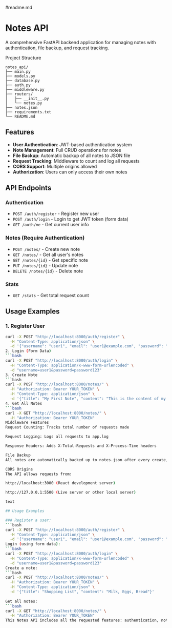 #readme.md

# Notes API

A comprehensive FastAPI backend application for managing notes with authentication, file backup, and request tracking.

Project Structure
```
notes_api/
├── main.py
├── models.py
├── database.py
├── auth.py
├── middleware.py
├── routers/
│   ├── __init__.py
│   └── notes.py
├── notes.json
├── requirements.txt
└── README.md

```

## Features

- **User Authentication**: JWT-based authentication system
- **Note Management**: Full CRUD operations for notes
- **File Backup**: Automatic backup of all notes to JSON file
- **Request Tracking**: Middleware to count and log all requests
- **CORS Support**: Multiple origins allowed
- **Authorization**: Users can only access their own notes

## API Endpoints

### Authentication
- `POST /auth/register` - Register new user
- `POST /auth/login` - Login to get JWT token (form data)
- `GET /auth/me` - Get current user info

### Notes (Require Authentication)
- `POST /notes/` - Create new note
- `GET /notes/` - Get all user's notes
- `GET /notes/{id}` - Get specific note
- `PUT /notes/{id}` - Update note
- `DELETE /notes/{id}` - Delete note

### Stats
- `GET /stats` - Get total request count

## Usage Examples

### 1. Register User
```bash
curl -X POST "http://localhost:8000/auth/register" \
  -H "Content-Type: application/json" \
  -d '{"username": "user1", "email": "user1@example.com", "password": "password123"}'
2. Login (Form Data)
```bash
curl -X POST "http://localhost:8000/auth/login" \
  -H "Content-Type: application/x-www-form-urlencoded" \
  -d "username=user1&password=password123"
3. Create Note
```bash
curl -X POST "http://localhost:8000/notes/" \
  -H "Authorization: Bearer YOUR_TOKEN" \
  -H "Content-Type: application/json" \
  -d '{"title": "My First Note", "content": "This is the content of my note"}'
4. Get All Notes
```bash
curl -X GET "http://localhost:8000/notes/" \
  -H "Authorization: Bearer YOUR_TOKEN"
Middleware Features
Request Counting: Tracks total number of requests made

Request Logging: Logs all requests to app.log

Response Headers: Adds X-Total-Requests and X-Process-Time headers

File Backup
All notes are automatically backed up to notes.json after every create, update, or delete operation.

CORS Origins
The API allows requests from:

http://localhost:3000 (React development server)

http://127.0.0.1:5500 (Live server or other local server)

text

## Usage Examples

### Register a user:
```bash
curl -X POST "http://localhost:8000/auth/register" \
  -H "Content-Type: application/json" \
  -d '{"username": "user1", "email": "user1@example.com", "password": "password123"}'
Login (using form data):
```bash
curl -X POST "http://localhost:8000/auth/login" \
  -H "Content-Type: application/x-www-form-urlencoded" \
  -d "username=user1&password=password123"
Create a note:
```bash
curl -X POST "http://localhost:8000/notes/" \
  -H "Authorization: Bearer YOUR_TOKEN" \
  -H "Content-Type: application/json" \
  -d '{"title": "Shopping List", "content": "Milk, Eggs, Bread"}'
  
Get all notes:
```bash
curl -X GET "http://localhost:8000/notes/" \
  -H "Authorization: Bearer YOUR_TOKEN"
This Notes API includes all the requested features: authentication, note management, middleware for request counting and logging, file backup to JSON, and CORS support for multiple origins.